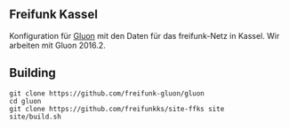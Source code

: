 Freifunk Kassel
----------------

Konfiguration für [Gluon](https://github.com/freifunk-gluon/) mit den Daten für das freifunk-Netz in Kassel.
Wir arbeiten mit Gluon 2016.2.

## Building
```
git clone https://github.com/freifunk-gluon/gluon
cd gluon
git clone https://github.com/freifunkks/site-ffks site
site/build.sh
```
